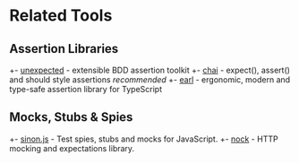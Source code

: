 # Related Tools

## Assertion Libraries

 +- [unexpected](https://unexpectedjs.github.io/) - extensible BDD assertion toolkit
 +- [chai](http://chaijs.com/) - expect(), assert() and should style assertions *recommended*
 +- [earl](https://earl.fun/) - ergonomic, modern and type-safe assertion library for TypeScript

## Mocks, Stubs & Spies

 +- [sinon.js](https://sinonjs.org/) - Test spies, stubs and mocks for JavaScript.
 +- [nock](https://github.com/nock/nock) - HTTP mocking and expectations library.

